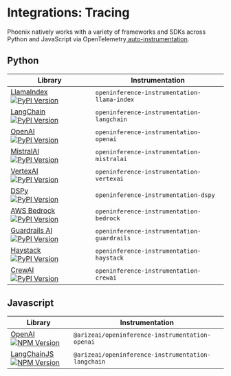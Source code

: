 # Integrations: Tracing

Phoenix natively works with a variety of frameworks and SDKs across Python and JavaScript via OpenTelemetry[ auto-instrumentation](../how-to-tracing/instrumentation/).

## Python

<table data-full-width="true"><thead><tr><th width="375">Library</th><th width="616">Instrumentation</th></tr></thead><tbody><tr><td><a href="llamaindex.md">LlamaIndex</a><br/><a href="https://pypi.python.org/pypi/openinference-instrumentation-llama-index"><img src="https://camo.githubusercontent.com/f9b5663c14435cd2e280675aee8a86f23b1802679514ddbd9cd6d7b5e5d51a06/68747470733a2f2f696d672e736869656c64732e696f2f707970692f762f6f70656e696e666572656e63652d696e737472756d656e746174696f6e2d6c6c616d612d696e6465782e737667" alt="PyPI Version"></a></td><td><code>openinference-instrumentation-llama-index</code></td></tr><tr><td><a href="langchain.md">LangChain</a><br/><a href="https://pypi.python.org/pypi/openinference-instrumentation-langchain"><img src="https://camo.githubusercontent.com/17d2c9f2d42d6dd80a5e0defeed3d7d346444231761194d328e9f21b57c18eae/68747470733a2f2f696d672e736869656c64732e696f2f707970692f762f6f70656e696e666572656e63652d696e737472756d656e746174696f6e2d6c616e67636861696e2e737667" alt="PyPI Version"></a></td><td><code>openinference-instrumentation-langchain</code></td></tr><tr><td><a href="openai.md">OpenAI</a><br/><a href="https://pypi.python.org/pypi/openinference-instrumentation-openai"><img src="https://camo.githubusercontent.com/bb515c29aa0ef45bff47e0510f59ed6701c43457a90d574f537e43c24de9d80f/68747470733a2f2f696d672e736869656c64732e696f2f707970692f762f6f70656e696e666572656e63652d696e737472756d656e746174696f6e2d6f70656e61692e737667" alt="PyPI Version"></a></td><td><code>openinference-instrumentation-openai</code></td></tr><tr><td><a href="mistralai.md">MistralAI</a><br/><a href="https://pypi.python.org/pypi/openinference-instrumentation-mistralai"><img src="https://img.shields.io/pypi/v/openinference-instrumentation-mistralai.svg" alt="PyPI Version"></a></td><td><code>openinference-instrumentation-mistralai</code></td></tr><tr><td><a href="vertexai.md">VertexAI</a><br/><a href="https://pypi.python.org/pypi/openinference-instrumentation-vertexai"><img src="https://img.shields.io/pypi/v/openinference-instrumentation-vertexai.svg" alt="PyPI Version"></a></td><td><code>openinference-instrumentation-vertexai</code></td></tr><tr><td><a href="dspy.md">DSPy</a><br/><a href="https://pypi.python.org/pypi/openinference-instrumentation-dspy"><img src="https://camo.githubusercontent.com/414d13608ed7dd45f47e813034d6934993bcb49394a51910fa2f037efb4cd891/68747470733a2f2f696d672e736869656c64732e696f2f707970692f762f6f70656e696e666572656e63652d696e737472756d656e746174696f6e2d647370792e737667" alt="PyPI Version"></a></td><td><code>openinference-instrumentation-dspy</code></td></tr><tr><td><a href="bedrock.md">AWS Bedrock</a><br/><a href="https://pypi.python.org/pypi/openinference-instrumentation-bedrock"><img src="https://camo.githubusercontent.com/98735a9c821fdb27bf3c29ccf513af8de1fba8878bd6e424ee42f8c971df1afe/68747470733a2f2f696d672e736869656c64732e696f2f707970692f762f6f70656e696e666572656e63652d696e737472756d656e746174696f6e2d626564726f636b2e737667" alt="PyPI Version"></a></td><td><code>openinference-instrumentation-bedrock</code></td></tr><tr><td><a href="guardrails-ai.md">Guardrails AI</a><br/><a href="https://pypi.python.org/pypi/openinference-instrumentation-guardrails" rel="nofollow"><img src="https://camo.githubusercontent.com/fbba6ad45f756d6462e339845e56819ac4534f2452821b69bdbc00cf97ff7d37/68747470733a2f2f696d672e736869656c64732e696f2f707970692f762f6f70656e696e666572656e63652d696e737472756d656e746174696f6e2d67756172647261696c732e737667" alt="PyPI Version" data-canonical-src="https://img.shields.io/pypi/v/openinference-instrumentation-guardrails.svg" style="max-width: 100%;"></a></td><td><code>openinference-instrumentation-guardrails</code></td></tr><tr><td><a href="haystack.md">Haystack</a><br/><a href="https://pypi.python.org/pypi/openinference-instrumentation-haystack" rel="nofollow"><img src="https://camo.githubusercontent.com/1510028cbddc467a96cd828d612b45d68708048fa7cc3a4366f86c8003b7afa3/68747470733a2f2f696d672e736869656c64732e696f2f707970692f762f6f70656e696e666572656e63652d696e737472756d656e746174696f6e2d686179737461636b2e737667" alt="PyPI Version" data-canonical-src="https://img.shields.io/pypi/v/openinference-instrumentation-haystack.svg" style="max-width: 100%;"></a></td><td><code>openinference-instrumentation-haystack</code></td></tr><tr><td><a href="crewai.md">CrewAI</a><br /><a href="https://pypi.python.org/pypi/openinference-instrumentation-crewai" rel="nofollow"><img src="https://camo.githubusercontent.com/1b7366ec421ff76a6570fc0d150c5d7531b6f63e814086fa4eebc7385e1d7929/68747470733a2f2f696d672e736869656c64732e696f2f707970692f762f6f70656e696e666572656e63652d696e737472756d656e746174696f6e2d6372657761692e737667" alt="PyPI Version" data-canonical-src="https://img.shields.io/pypi/v/openinference-instrumentation-crewai.svg" style="max-width: 100%;"></a></td><td><code>openinference-instrumentation-crewai</code></td></tr></tbody></table>

## Javascript

<table data-full-width="true"><thead><tr><th width="218">Library</th><th width="782">Instrumentation</th></tr></thead><tbody><tr><td><a href="openai-node-sdk.md">OpenAI</a><br/><a href="https://www.npmjs.com/package/@arizeai/openinference-instrumentation-openai"><img src="https://camo.githubusercontent.com/e8d7d683994696e16d7620368f72a71929485bbfaad93848edfa813f631d53e2/68747470733a2f2f696d672e736869656c64732e696f2f6e706d2f762f406172697a6561692f6f70656e696e666572656e63652d696e737472756d656e746174696f6e2d6f70656e6169" alt="NPM Version"></a></td><td><code>@arizeai/openinference-instrumentation-openai</code></td></tr><tr><td><a href="langchain.js.md">LangChainJS</a><br/><a href="https://www.npmjs.com/package/@arizeai/openinference-instrumentation-langchain"><img src="https://camo.githubusercontent.com/912ca8ba7ef3b95aa08428c9369caa333f0ff5b016a2cf0b017051ebdf2c499b/68747470733a2f2f696d672e736869656c64732e696f2f6e706d2f762f406172697a6561692f6f70656e696e666572656e63652d696e737472756d656e746174696f6e2d6c616e67636861696e" alt="NPM Version"></a></td><td><code>@arizeai/openinference-instrumentation-langchain</code></td></tr></tbody></table>
